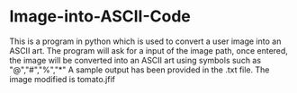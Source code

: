 # Image-into-ASCII-Code
This is a program in python which is used to convert a user image into an ASCII art.
The program will ask for a input of the image path, once entered, the image will be converted into an ASCII art using symbols such as "@","#","%","*"
A sample output has been provided in the .txt file. The image modified is tomato.jfif
